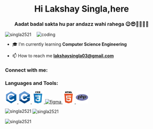 <h1 align="center">Hi Lakshay Singla,here</h1>
<h3 align="center">Aadat badal sakta hu par andazz wahi rahega 😉😎🤞🏻💪🏻</h3>
<img align ="right" alt="coding" width="400px" src="https://media0.giphy.com/media/VTtANKl0beDFQRLDTh/giphy.webp?cid=ecf05e47d0d2tab1pkk5994tcxomp8um3zt9kek6u6em91m4&ep=v1_gifs_search&rid=giphy.webp&ct=g">
<p align="left"> <img src="https://komarev.com/ghpvc/?username=singla2521&label=Profile%20views&color=0e75b6&style=flat" alt="singla2521" /> </p>

- 🎓 I’m currently learning **Computer Science Engineering**

- 📫 How to reach me **lakshaysingla03@gmail.com**


<h3 align="left">Connect with me:</h3>
<p align="left">
</p>

<h3 align="left">Languages and Tools:</h3>
<p align="left"> <a href="https://www.cprogramming.com/" target="_blank" rel="noreferrer"> <img src="https://raw.githubusercontent.com/devicons/devicon/master/icons/c/c-original.svg" alt="c" width="40" height="40"/> </a> <a href="https://www.w3schools.com/cpp/" target="_blank" rel="noreferrer"> <img src="https://raw.githubusercontent.com/devicons/devicon/master/icons/cplusplus/cplusplus-original.svg" alt="cplusplus" width="40" height="40"/> </a> <a href="https://www.w3schools.com/css/" target="_blank" rel="noreferrer"> <img src="https://raw.githubusercontent.com/devicons/devicon/master/icons/css3/css3-original-wordmark.svg" alt="css3" width="40" height="40"/> </a> <a href="https://www.figma.com/" target="_blank" rel="noreferrer"> <img src="https://www.vectorlogo.zone/logos/figma/figma-icon.svg" alt="figma" width="40" height="40"/> </a> <a href="https://www.w3.org/html/" target="_blank" rel="noreferrer"> <img src="https://raw.githubusercontent.com/devicons/devicon/master/icons/html5/html5-original-wordmark.svg" alt="html5" width="40" height="40"/> </a> <a href="https://www.php.net" target="_blank" rel="noreferrer"> <img src="https://raw.githubusercontent.com/devicons/devicon/master/icons/php/php-original.svg" alt="php" width="40" height="40"/> </a> </p>

<p><img align="left" src="https://github-readme-stats.vercel.app/api/top-langs?username=singla2521&show_icons=true&locale=en&layout=compact" alt="singla2521" /></p>

<p>&nbsp;<img align="center" src="https://github-readme-stats.vercel.app/api?username=singla2521&show_icons=true&locale=en" alt="singla2521" /></p>

<p><img align="center" src="https://github-readme-streak-stats.herokuapp.com/?user=singla2521&" alt="singla2521" /></p>
